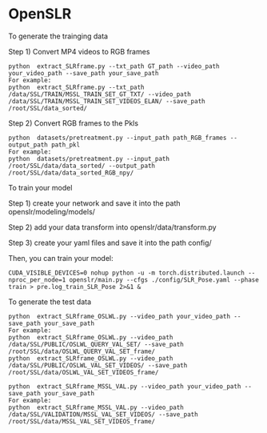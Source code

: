 # OpenSLR

To generate the trainging data

Step 1) Convert MP4 videos to RGB frames
```
python  extract_SLRframe.py --txt_path GT_path --video_path your_video_path --save_path your_save_path
For example:
python  extract_SLRframe.py --txt_path /data/SSL/TRAIN/MSSL_TRAIN_SET_GT_TXT/ --video_path /data/SSL/TRAIN/MSSL_TRAIN_SET_VIDEOS_ELAN/ --save_path /root/SSL/data_sorted/
```

Step 2) Convert RGB frames to the Pkls
```
python  datasets/pretreatment.py --input_path path_RGB_frames --output_path path_pkl
For example:
python  datasets/pretreatment.py --input_path /root/SSL/data/data_sorted/ --output_path /root/SSL/data/data_sorted_RGB_npy/
```

To train your model

Step 1) create your network and save it into the path openslr/modeling/models/

Step 2) add your data transform into openslr/data/transform.py

Step 3) create your yaml files and save it into the path config/

Then, you can train your model:
```
CUDA_VISIBLE_DEVICES=0 nohup python -u -m torch.distributed.launch --nproc_per_node=1 openslr/main.py --cfgs ./config/SLR_Pose.yaml --phase train > pre.log_train_SLR_Pose 2>&1 &
```


To generate the test data
```
python  extract_SLRframe_OSLWL.py --video_path your_video_path --save_path your_save_path
For example:
python  extract_SLRframe_OSLWL.py --video_path /data/SSL/PUBLIC/OSLWL_QUERY_VAL_SET/ --save_path /root/SSL/data/OSLWL_QUERY_VAL_SET_frame/
python  extract_SLRframe_OSLWL.py --video_path /data/SSL/PUBLIC/OSLWL_VAL_SET_VIDEOS/ --save_path /root/SSL/data/OSLWL_VAL_SET_VIDEOS_frame/
```
```
python  extract_SLRframe_MSSL_VAL.py --video_path your_video_path --save_path your_save_path
For example:
python  extract_SLRframe_MSSL_VAL.py --video_path /data/SSL/VALIDATION/MSSL_VAL_SET_VIDEOS/ --save_path /root/SSL/data/MSSL_VAL_SET_VIDEOS_frame/
```
